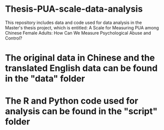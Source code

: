 # Thesis-PUA-scale-data-analysis
This repository includes data and code used for data analysis in the Master's thesis project, which is entitled: A Scale for Measuring PUA among Chinese Female Adults: How Can We Measure Psychological Abuse and Control?

# The original data in Chinese and the translated English data can be found in the "data" folder
# The R and Python code used for analysis can be found in the "script" folder
